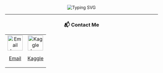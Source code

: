 <div align="center">

![Typing SVG](https://readme-typing-svg.herokuapp.com?font=Fira+Code&size=30&duration=2000&pause=1000&color=4caf50&center=true&vCenter=true&width=450&lines=Hello%2C+There!+👋;I'm+Manish+Rathaur;Web+Developer+%26+ML+Enthusiast)

---

### 📬 Contact Me  
<table>
  <tr>
    <td align="center">
      <a href="mailto:mrathaur704@gmail.com" title="Email Me">
        <img src="https://img.icons8.com/ios-filled/50/4caf50/new-post.png" alt="Email Icon" width="50">
        <p>Email</p>
      </a>
    </td>
    <td align="center">
      <a href="https://www.kaggle.com/manishrathaur" title="Kaggle Profile">
        <img src="https://img.icons8.com/color/48/000000/kaggle.png" alt="Kaggle Icon" width="50">
        <p>Kaggle</p>
      </a>
    </td>
  </tr>
</table>

</div>
